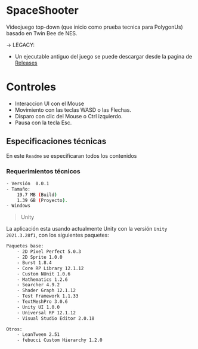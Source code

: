 # SpaceShooter
Videojuego top-down (que inicio como prueba tecnica para PolygonUs) basado en Twin Bee de NES.



-> LEGACY:

- Un ejecutable antiguo del juego se puede descargar desde la pagina de [Releases](https://github.com/acur97/PolygonUs_PruebaTecnica/releases)

# Controles
- Interaccion UI con el Mouse
- Movimiento con las teclas WASD o las Flechas.
- Disparo con clic del Mouse o Ctrl izquierdo.
- Pausa con la tecla Esc.


## Especificaciones técnicas
En este `Readme` se especificaran todos los contenidos

### Requerimientos técnicos
```bash
- Versión  0.0.1
- Tamaño:
    19.7 MB (Build)
    1.39 GB (Proyecto).
- Windows
```

> Unity
> 
La aplicación esta usando actualmente Unity con la versión ```Unity 2021.3.28f1```, con los siguientes paquetes:
```bash
Paquetes base:
    - 2D Pixel Perfect 5.0.3
    - 2D Sprite 1.0.0
    - Burst 1.8.4
    - Core RP Library 12.1.12
    - Custom NUnit 1.0.6
    - Mathematics 1.2.6
    - Searcher 4.9.2
    - Shader Graph 12.1.12
    - Test Framework 1.1.33
    - TextMeshPro 3.0.6
    - Unity UI 1.0.0
    - Universal RP 12.1.12
    - Visual Studio Editor 2.0.18
```
```bash
Otros:
    - LeanTween 2.51
    - febucci Custom Hierarchy 1.2.0
```
